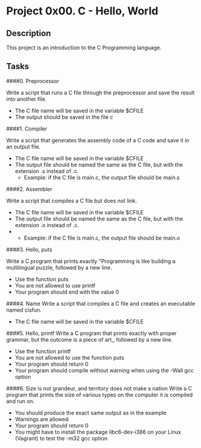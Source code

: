 # Project 0x00. C - Hello, World
## Description
This project is an introduction to the C Programming language.

## Tasks
####0. Preprocessor

Write a script that runs a C file through the preprocessor and save the result into another file.

- The C file name will be saved in the variable $CFILE
- The output should be saved in the file c

####1. Compiler

Write a script that generates the assembly code of a C code and save it in an output file.

- The C file name will be saved in the variable $CFILE
- The output file should be named the same as the C file, but with the extension .s instead of .c.
  - Example: if the C file is main.c, the output file should be main.s

####2. Assembler

Write a script that compiles a C file but does not link.

- The C file name will be saved in the variable $CFILE
- The output file should be named the same as the C file, but with the extension .o instead of .c.
- - Example: if the C file is main.c, the output file should be main.o

####3. Hello, puts

Write a C program that prints exactly "Programming is like building a multilingual puzzle, followed by a new line.

- Use the function puts
- You are not allowed to use printf
- Your program should end with the value 0

####4. Name
Write a script that compiles a C file and creates an executable named cisfun.

- The C file name will be saved in the variable $CFILE

####5. Hello, printf
Write a C program that prints exactly with proper grammar, but the outcome is a piece of art,, followed by a new line.

- Use the function printf
- You are not allowed to use the function puts
- Your program should return 0
- Your program should compile without warning when using the -Wall gcc option

####6. Size is not grandeur, and territory does not make a nation
Write a C program that prints the size of various types on the computer it is compiled and run on.

- You should produce the exact same output as in the example
- Warnings are allowed
- Your program should return 0
- You might have to install the package libc6-dev-i386 on your Linux (Vagrant) to test the -m32 gcc option